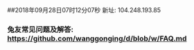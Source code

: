 ##2018年09月28日07时12分07秒 新址: 104.248.193.85
### 兔友常见问题及解答: https://github.com/wanggonging/d/blob/w/FAQ.md
